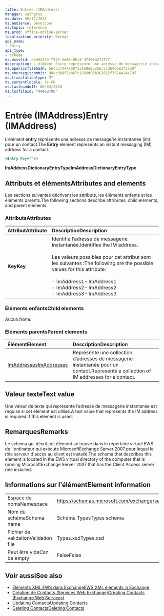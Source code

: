 ```yaml
---
title: Entrée (IMAddress)
manager: sethgros
ms.date: 09/17/2015
ms.audience: Developer
ms.topic: reference
ms.prod: office-online-server
localization_priority: Normal
api_name:
- Entry
api_type:
- schema
ms.assetid: ee444170-7353-4e86-86c6-d7300a2f1777
description: L’élément Entry représente une adresse de messagerie instantanée (IM) pour un contact.
ms.openlocfilehash: b6cc37447eb0f231e9e852a6c3cd64d6e1f3a89f
ms.sourcegitcommit: 88ec988f2bb67c1866d06b361615f3674a24e795
ms.translationtype: MT
ms.contentlocale: fr-FR
ms.lasthandoff: 06/03/2020
ms.locfileid: "44460700"
---
```

# <a name="entry-imaddress"></a><span data-ttu-id="d2461-103">Entrée (IMAddress)</span><span class="sxs-lookup"><span data-stu-id="d2461-103">Entry (IMAddress)</span></span>

<span data-ttu-id="d2461-104">L’élément **entry** représente une adresse de messagerie instantanée (im) pour un contact.</span><span class="sxs-lookup"><span data-stu-id="d2461-104">The **Entry** element represents an instant messaging (IM) address for a contact.</span></span> 
  
```xml
<Entry Key=""/>
```

 <span data-ttu-id="d2461-105">**ImAddressDictionaryEntryType**</span><span class="sxs-lookup"><span data-stu-id="d2461-105">**ImAddressDictionaryEntryType**</span></span>
## <a name="attributes-and-elements"></a><span data-ttu-id="d2461-106">Attributs et éléments</span><span class="sxs-lookup"><span data-stu-id="d2461-106">Attributes and elements</span></span>

<span data-ttu-id="d2461-107">Les sections suivantes décrivent les attributs, les éléments enfants et les éléments parents.</span><span class="sxs-lookup"><span data-stu-id="d2461-107">The following sections describe attributes, child elements, and parent elements.</span></span>
  
### <a name="attributes"></a><span data-ttu-id="d2461-108">Attributs</span><span class="sxs-lookup"><span data-stu-id="d2461-108">Attributes</span></span>

|<span data-ttu-id="d2461-109">**Attribut**</span><span class="sxs-lookup"><span data-stu-id="d2461-109">**Attribute**</span></span>|<span data-ttu-id="d2461-110">**Description**</span><span class="sxs-lookup"><span data-stu-id="d2461-110">**Description**</span></span>|
|:-----|:-----|
|<span data-ttu-id="d2461-111">**Key**</span><span class="sxs-lookup"><span data-stu-id="d2461-111">**Key**</span></span> <br/> | <span data-ttu-id="d2461-112">Identifie l’adresse de messagerie instantanée.</span><span class="sxs-lookup"><span data-stu-id="d2461-112">Identifies the IM address.</span></span><br/><br/><span data-ttu-id="d2461-113">Les valeurs possibles pour cet attribut sont les suivantes :</span><span class="sxs-lookup"><span data-stu-id="d2461-113">The following are the possible values for this attribute:</span></span><br/><br/><span data-ttu-id="d2461-114">- ImAddress1</span><span class="sxs-lookup"><span data-stu-id="d2461-114">-  ImAddress1</span></span>  <br/><span data-ttu-id="d2461-115">- ImAddress2</span><span class="sxs-lookup"><span data-stu-id="d2461-115">-  ImAddress2</span></span>  <br/><span data-ttu-id="d2461-116">- ImAddress3</span><span class="sxs-lookup"><span data-stu-id="d2461-116">-  ImAddress3</span></span>  <br/> |
   
### <a name="child-elements"></a><span data-ttu-id="d2461-117">Éléments enfants</span><span class="sxs-lookup"><span data-stu-id="d2461-117">Child elements</span></span>

<span data-ttu-id="d2461-118">Aucun.</span><span class="sxs-lookup"><span data-stu-id="d2461-118">None.</span></span>
  
### <a name="parent-elements"></a><span data-ttu-id="d2461-119">Éléments parents</span><span class="sxs-lookup"><span data-stu-id="d2461-119">Parent elements</span></span>

|<span data-ttu-id="d2461-120">**Élément**</span><span class="sxs-lookup"><span data-stu-id="d2461-120">**Element**</span></span>|<span data-ttu-id="d2461-121">**Description**</span><span class="sxs-lookup"><span data-stu-id="d2461-121">**Description**</span></span>|
|:-----|:-----|
|[<span data-ttu-id="d2461-122">ImAddresses</span><span class="sxs-lookup"><span data-stu-id="d2461-122">ImAddresses</span></span>](imaddresses.md) <br/> |<span data-ttu-id="d2461-123">Représente une collection d’adresses de messagerie instantanée pour un contact.</span><span class="sxs-lookup"><span data-stu-id="d2461-123">Represents a collection of IM addresses for a contact.</span></span>  <br/> |
   
## <a name="text-value"></a><span data-ttu-id="d2461-124">Valeur texte</span><span class="sxs-lookup"><span data-stu-id="d2461-124">Text value</span></span>

<span data-ttu-id="d2461-125">Une valeur de texte qui représente l’adresse de messagerie instantanée est requise si cet élément est utilisé.</span><span class="sxs-lookup"><span data-stu-id="d2461-125">A text value that represents the IM address is required if this element is used.</span></span>
  
## <a name="remarks"></a><span data-ttu-id="d2461-126">Remarques</span><span class="sxs-lookup"><span data-stu-id="d2461-126">Remarks</span></span>

<span data-ttu-id="d2461-127">Le schéma qui décrit cet élément se trouve dans le répertoire virtuel EWS de l'ordinateur qui exécute MicrosoftExchange Server 2007 pour lequel le rôle serveur d'accès au client est installé.</span><span class="sxs-lookup"><span data-stu-id="d2461-127">The schema that describes this element is located in the EWS virtual directory of the computer that is running MicrosoftExchange Server 2007 that has the Client Access server role installed.</span></span>
  
## <a name="element-information"></a><span data-ttu-id="d2461-128">Informations sur l'élément</span><span class="sxs-lookup"><span data-stu-id="d2461-128">Element information</span></span>

|||
|:-----|:-----|
|<span data-ttu-id="d2461-129">Espace de noms</span><span class="sxs-lookup"><span data-stu-id="d2461-129">Namespace</span></span>  <br/> |https://schemas.microsoft.com/exchange/services/2006/types  <br/> |
|<span data-ttu-id="d2461-130">Nom du schéma</span><span class="sxs-lookup"><span data-stu-id="d2461-130">Schema name</span></span>  <br/> |<span data-ttu-id="d2461-131">Schéma Types</span><span class="sxs-lookup"><span data-stu-id="d2461-131">Types schema</span></span>  <br/> |
|<span data-ttu-id="d2461-132">Fichier de validation</span><span class="sxs-lookup"><span data-stu-id="d2461-132">Validation file</span></span>  <br/> |<span data-ttu-id="d2461-133">Types.xsd</span><span class="sxs-lookup"><span data-stu-id="d2461-133">Types.xsd</span></span>  <br/> |
|<span data-ttu-id="d2461-134">Peut être vide</span><span class="sxs-lookup"><span data-stu-id="d2461-134">Can be empty</span></span>  <br/> |<span data-ttu-id="d2461-135">False</span><span class="sxs-lookup"><span data-stu-id="d2461-135">False</span></span>  <br/> |
   
## <a name="see-also"></a><span data-ttu-id="d2461-136">Voir aussi</span><span class="sxs-lookup"><span data-stu-id="d2461-136">See also</span></span>

- [<span data-ttu-id="d2461-137">Éléments XML EWS dans Exchange</span><span class="sxs-lookup"><span data-stu-id="d2461-137">EWS XML elements in Exchange</span></span>](ews-xml-elements-in-exchange.md)
- [<span data-ttu-id="d2461-138">Création de Contacts (Services Web Exchange)</span><span class="sxs-lookup"><span data-stu-id="d2461-138">Creating Contacts (Exchange Web Services)</span></span>](https://msdn.microsoft.com/library/4845917e-70d1-481c-bbd7-011ec6571789%28Office.15%29.aspx)  
- [<span data-ttu-id="d2461-139">Updating Contacts</span><span class="sxs-lookup"><span data-stu-id="d2461-139">Updating Contacts</span></span>](https://msdn.microsoft.com/library/9a865953-b94a-4229-b632-2dee433314be%28Office.15%29.aspx)  
- [<span data-ttu-id="d2461-140">Deleting Contacts</span><span class="sxs-lookup"><span data-stu-id="d2461-140">Deleting Contacts</span></span>](https://msdn.microsoft.com/library/fcc3dc84-cd3e-455e-a1a7-ae6921c9b588%28Office.15%29.aspx)

